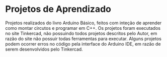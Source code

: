 # Projetos de Aprendizado
Projetos realizados do livro Arduino Básico, feitos com inteção de aprender como montar circutos e programar em C++.
Os projetos foram executados no site Tinkercad, não possuindo todos projetos descritos pelo Autor, em razão do site não possuir todas ferramentas para executar.
Alguns projetos podem ocorrer erros no código pela interface do Arduino IDE, em razão de serem desenvolvidos pelo Tinkercad.


